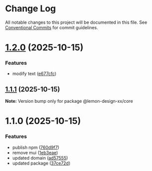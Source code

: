 # Change Log

All notable changes to this project will be documented in this file.
See [Conventional Commits](https://conventionalcommits.org) for commit guidelines.

# [1.2.0](https://github.com/lemon-design-xx/lemon-design/compare/v1.1.1...v1.2.0) (2025-10-15)


### Features

* modify text ([e677cfc](https://github.com/lemon-design-xx/lemon-design/commit/e677cfc1e3691f61edb58fb84a4a6661faee7253))





## [1.1.1](https://github.com/lemon-design-xx/lemon-design/compare/v1.1.0...v1.1.1) (2025-10-15)

**Note:** Version bump only for package @lemon-design-xx/core





# 1.1.0 (2025-10-15)


### Features

* publish npm ([760d9f7](https://github.com/lemon-design-xx/lemon-design/commit/760d9f7471c955703c9e310b3e28047b84027c28))
* remove mui ([1eb3eae](https://github.com/lemon-design-xx/lemon-design/commit/1eb3eaeaf2fcab7de786f82115649b7e1c14ec44))
* updated domain ([ad57555](https://github.com/lemon-design-xx/lemon-design/commit/ad57555c20c0524045090b41f35b563d7db49d68))
* updated package ([37ce72d](https://github.com/lemon-design-xx/lemon-design/commit/37ce72d17565f5a3902e62ae726e2fe48e6c0d39))
